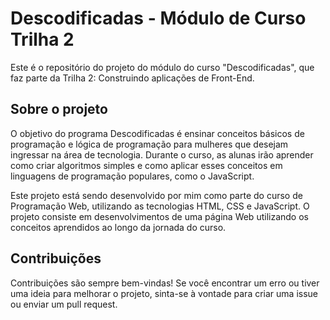 <h1>Descodificadas - Módulo de Curso Trilha 2</h1>

Este é o repositório do projeto do módulo do curso "Descodificadas", que faz parte da Trilha 2: Construindo aplicações de Front-End.

<h2>Sobre o projeto</h2>

O objetivo do programa Descodificadas é ensinar conceitos básicos de programação e lógica de programação para mulheres que desejam ingressar na área de tecnologia. Durante o curso, as alunas irão aprender como criar algoritmos simples e como aplicar esses conceitos em linguagens de programação populares, como o JavaScript.

Este projeto está sendo desenvolvido por mim como parte do curso de Programação Web, utilizando as tecnologias HTML, CSS e JavaScript. O projeto consiste em desenvolvimentos de uma página Web utilizando os conceitos aprendidos ao longo da jornada do curso.

<h2>Contribuições</h2>

Contribuições são sempre bem-vindas! Se você encontrar um erro ou tiver uma ideia para melhorar o projeto, sinta-se à vontade para criar uma issue ou enviar um pull request.